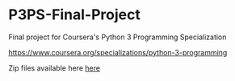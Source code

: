 # P3PS-Final-Project
Final project for Coursera's Python 3 Programming Specialization

https://www.coursera.org/specializations/python-3-programming

Zip files available here [here](https://www.dropbox.com/sh/5jsj7a2d3jx6sam/AAAAhAXcJ-0euHslUmMYCKZma?dl=0)
